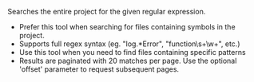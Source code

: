 Searches the entire project for the given regular expression.

- Prefer this tool when searching for files containing symbols in the project.
- Supports full regex syntax (eg. "log.*Error", "function\\s+\\w+", etc.)
- Use this tool when you need to find files containing specific patterns
- Results are paginated with 20 matches per page. Use the optional 'offset' parameter to request subsequent pages.
